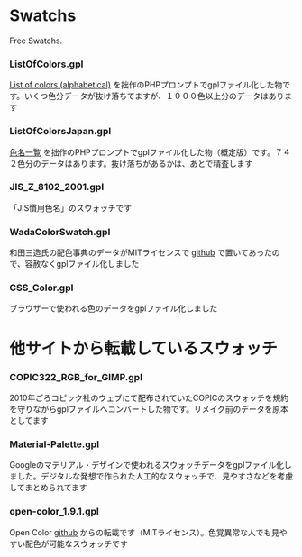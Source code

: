 # Swatchs
Free Swatchs.

### ListOfColors.gpl

[List of colors (alphabetical)](https://en.wikipedia.org/wiki/List_of_colors_(alphabetical)) を拙作のPHPプロンプトでgplファイル化した物です。いくつ色分データが抜け落ちてますが、１０００色以上分のデータはあります

### ListOfColorsJapan.gpl

[色名一覧](https://ja.wikipedia.org/wiki/%E8%89%B2%E5%90%8D%E4%B8%80%E8%A6%A7) を拙作のPHPプロンプトでgplファイル化した物（概定版）です。７４２色分のデータはあります。抜け落ちがあるかは、あとで精査します

### JIS_Z_8102_2001.gpl

「JIS慣用色名」のスウォッチです

### WadaColorSwatch.gpl

和田三造氏の配色事典のデータがMITライセンスで [github](https://github.com/dblodorn/sanzo-wada) で置いてあったので、容赦なくgplファイル化しました

### CSS_Color.gpl

ブラウザーで使われる色のデータをgplファイル化しました




# 他サイトから転載しているスウォッチ

### COPIC322_RGB_for_GIMP.gpl

2010年ごろコピック社のウェブにて配布されていたCOPICのスウォッチを規約を守りながらgplファイルへコンバートした物です。リメイク前のデータを原本としてます

### Material-Palette.gpl

Googleのマテリアル・デザインで使われるスウォッチデータをgplファイル化しました。デジタルな発想で作られた人工的なスウォッチで、見やすさなどを考慮してまとめられてます

### open-color_1.9.1.gpl

Open Color [github](https://yeun.github.io/open-color/) からの転載です（MITライセンス）。色覚異常な人でも見やすい配色が可能なスウォッチです

